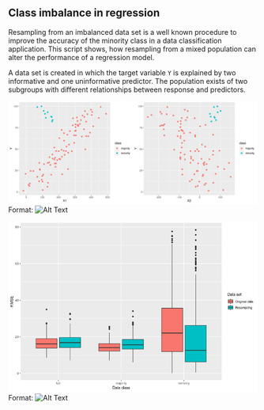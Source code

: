 ## Class imbalance in regression

Resampling from an imbalanced data set is a well known procedure to improve the accuracy of the minority class in a data classification application. This script shows, how resampling from a mixed population can alter the performance of a regression model.

A data set is created in which the target variable `Y` is explained by two informative and one uninformative predictor. The population exists of two subgroups with different relationships between response and predictors.

![data](data.png)
Format: ![Alt Text](url)


![boxplot](boxplot.png)
Format: ![Alt Text](url)

